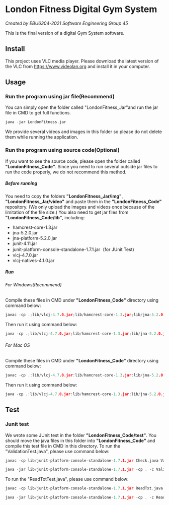 # London Fitness Digital Gym System
*Created by EBU6304-2021 Software Engineering Group 45*

This is the final version of a digital Gym System software.

## Install
This project uses VLC media player. 
Please download the latest version of the VLC from https://www.videolan.org and install it in your computer.


## Usage
### Run the program using jar file(Recommend)

You can simply open the folder called "LondonFitness_Jar"and run the jar file in CMD to get full functions.

```c
java -jar LondonFitness.jar
```

We provide several videos and images in this folder so please do not delete them while running the application.

### Run the program using source code(Optional)

If you want to see the source code, please open the folder called **"LondonFitness_Code"**. Since you need to run several outside jar files to run the code properly, we do not recommend this method.
#####  Before running

You need to copy the folders **"LondonFitness_Jar/img"**, **"LondonFitness_Jar/video"** and paste them in the **"LondonFitness_Code"** repository. (We only upload the images and videos once because of the limitation of the file size.)
You also need to get jar files from **"LondonFitness_Code/lib"**, including:

* hamcrest-core-1.3.jar
* jna-5.2.0.jar
* jna-platform-5.2.0.jar
* junit-4.11.jar
* junit-platform-console-standalone-1.7.1.jar（for JUnit Test)
* vlcj-4.7.0.jar
* vlcj-natives-4.1.0.jar

##### Run
###### For Windows(Recommend)

Compile these files in CMD under **"LondonFitness_Code"** directory using command below:

```c
javac -cp .;lib/vlcj-4.7.0.jar;lib/hamcrest-core-1.3.jar;lib/jna-5.2.0.jar;lib/jna-platform-5.2.0.jar;lib/junit-4.11.jar;lib/vlcj-natives-4.1.0.jar;junit-platform-console-standalone-1.7.1.jar *.java
```
Then run it using command below:
```c
java -cp .;lib/vlcj-4.7.0.jar;lib/hamcrest-core-1.3.jar;lib/jna-5.2.0.jar;lib/jna-platform-5.2.0.jar;lib/junit-4.11.jar;lib/vlcj-natives-4.1.0.jar;junit-platform-console-standalone-1.7.1.jar Interface
```
###### For Mac OS

Compile these files in CMD under **"LondonFitness_Code"** directory using command below:

```c
javac -cp .:lib/vlcj-4.7.0.jar:lib/hamcrest-core-1.3.jar:lib/jna-5.2.0.jar:lib/jna-platform-5.2.0.jar:lib/junit-4.11.jar:lib/vlcj-natives-4.1.0.jar:junit-platform-console-standalone-1.7.1.jar *.java
```
Then run it using command below:
```c
java -cp .:lib/vlcj-4.7.0.jar:lib/hamcrest-core-1.3.jar:lib/jna-5.2.0.jar:lib/jna-platform-5.2.0.jar:lib/junit-4.11.jar:lib/vlcj-natives-4.1.0.jar:junit-platform-console-standalone-1.7.1.jar Interface
```


## Test
### Junit test
We wrote some JUnit test in the folder **"LondonFitness_Code/test"**.
You should move the java files in this folder into **"LondonFitness_Code"** and compile this test file in CMD in this directory. 
To run the "ValidationTest.java", please use command below:

```c
javac -cp lib/junit-platform-console-standalone-1.7.1.jar Check.java ValidationTest.java
```
```c
java -jar lib/junit-platform-console-standalone-1.7.1.jar -cp . -c ValidationTest
```
To run the "ReadTxtTest.java", please use command below:

```c
javac -cp lib/junit-platform-console-standalone-1.7.1.jar ReadTxt.java MemberConfig.java ReadTxtTest.java
```
```c
java -jar lib/junit-platform-console-standalone-1.7.1.jar -cp . -c ReadTxtTest
```


